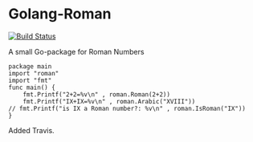 Golang-Roman
============

[![Build Status](https://travis-ci.org/StefanSchroeder/Golang-Roman.png?branch=master)](https://travis-ci.org/StefanSchroeder/Golang-Roman)


A small Go-package for Roman Numbers

	package main
	import "roman"
	import "fmt"
	func main() {
		fmt.Printf("2+2=%v\n" , roman.Roman(2+2))
		fmt.Printf("IX+IX=%v\n" , roman.Arabic("XVIII"))
	// fmt.Printf("is IX a Roman number?: %v\n" , roman.IsRoman("IX"))
	}

Added Travis.
